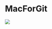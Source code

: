 # MacForGit
![](http://image.baidu.com/search/detail?ct=503316480&z=0&ipn=d&word=%E5%9B%BE%E7%89%87&pn=1&spn=0&di=114309983480&pi=&rn=1&tn=baiduimagedetail&ie=utf-8&oe=utf-8&cl=2&lm=-1&cs=895009738%2C1542646259&os=753217030%2C413507113&simid=3460066506%2C206230171&adpicid=0&ln=30&fr=ala&fm=&sme=&cg=&bdtype=0&oriquery=&objurl=http%3A%2F%2Fpic36.nipic.com%2F20131128%2F11748057_141932278338_2.jpg&fromurl=ippr_z2C%24qAzdH3FAzdH3Fooo_z%26e3Bgtrtv_z%26e3Bv54AzdH3Ffi5oAzdH3F8AzdH3F00AzdH3Flna99ab_z%26e3Bip4s&gsm=0)
